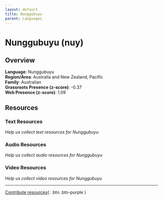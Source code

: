 ```yaml
---
layout: default
title: Nunggubuyu
parent: Languages
---
```


# Nunggubuyu (nuy)

## Overview

**Language**: Nunggubuyu  
**Region/Area**: Australia and New Zealand, Pacific  
**Family**: Australian  
**Grassroots Presence (z-score)**: -0.37  
**Web Presence (z-score)**: 1.09  

## Resources

### Text Resources
*Help us collect text resources for Nunggubuyu*

### Audio Resources
*Help us collect audio resources for Nunggubuyu*

### Video Resources
*Help us collect video resources for Nunggubuyu*

---

[Contribute resources](https://forms.office.com/e/1SfLJx3u1r){: .btn .btn-purple }
